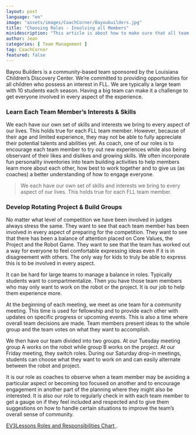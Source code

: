```yaml
---
layout: post
language: "en"
image: "assets/images/CoachCorner/Bayoubuilders.jpg"
title: "Choosing Roles - Involving all Members"
minidescription: "This article is about how to make sure that all team members are involved and learning."
author: Jean
categories: [ Team Management ]
tag: CoachCorner
featured: false
---
```


Bayou Builders is a community-based team sponsored by the Louisiana Children’s Discovery Center.  We’re committed to providing opportunities for all children who possess an interest in FLL.  We are typically a large team with 10 students each season.  Having a big team can make it a challenge to get everyone involved in every aspect of the experience.

### Learn Each Team Member’s Interests & Skills

We each have our own set of skills and interests we bring to every aspect of our lives.  This holds true for each FLL team member.  However, because of their age and limited experience, they may not be able to fully appreciate their potential talents and abilities yet. As coach, one of our roles is to encourage each team member to try out new experiences while also being observant of their likes and dislikes and growing skills.  We often incorporate fun personality inventories into team building activities to help members learn more about each other, how best to work together and to give us (as coaches) a better understanding of how to engage everyone.

> We each have our own set of skills and interests we bring to every aspect of our lives.  This holds true for each FLL team member.

### Develop Rotating Project & Build Groups

No matter what level of competition we have been involved in judges always stress the same.  They want to see that each team member has been involved in every aspect of preparing for the competition.  They want to see that there has been a balance of attention placed on Core Values, the Project and the Robot Game.  They want to see that the team has worked out a way for everyone to feel comfortable expressing ideas even if it is in disagreement with others. The only way for kids to truly be able to express this is to be involved in every aspect.

It can be hard for large teams to manage a balance in roles.  Typically students want to compartmentalize.  Then you have those team members who may only want to work on the robot or the project.  It is our job to help them experience more.

At the beginning of each meeting, we meet as one team for a community meeting.  This time is used for fellowship and to provide each other with updates on specific progress or upcoming events.  This is also a time where overall team decisions are made.  Team members present ideas to the whole group and the team votes on what they want to accomplish.

We then have our team divided into two groups.  At our Tuesday meeting group A works on the robot while group B works on the project.  At our Friday meeting, they switch roles. During our Saturday drop-in meetings, students can choose what they want to work on and can easily alternate between the robot and project.

It is our role as coaches to observe when a team member may be avoiding a particular aspect or becoming too focused on another and to encourage engagement in another part of the planning where they might also be interested.  It is also our role to regularly check in with each team member to get a gauge on if they feel included and respected and to give them suggestions on how to handle certain situations to improve the team’s overall sense of community.

<a href="http://ev3lessons.com/translations/en-us/guides/RolesResponsibilities.docx">EV3Lessons Roles and Responsibilities Chart </a>.
